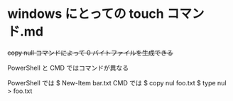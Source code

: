 # windows にとっての touch コマンド.md

~~copy null コマンドによって 0 バイトファイルを生成できる~~

PowerShell と CMD ではコマンドが異なる

PowerShell では
$ New-Item bar.txt
CMD では
$ copy nul foo.txt
$ type nul > foo.txt
